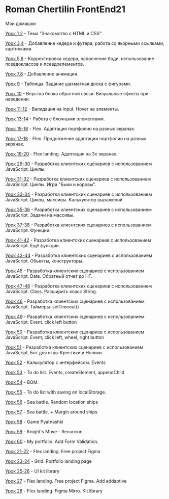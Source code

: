 # Roman Chertilin FrontEnd21
Мои домашки

[Урок 1,2](https://romb52.github.io/DZ_1-2/) - Тема "Знакомство с HTML и CSS"

[Урок 3,4](https://romb52.github.io/DZ_3-4/) - Добавление хедера и футера, работа со якорными ссылками, картинками.

[Урок 5,6](https://romb52.github.io/DZ_5-6/) - Корректировка хедера, наполнение боди, использование псевдоклассов и псевдоєлементов.

[Урок 7.8](https://romb52.github.io/DZ_7-8/) - Добавление анимации.

[Урок 9](https://romb52.github.io/DZ_9_chess/) - Таблицы. Задание шахматная доска с фигурами.

[Урок 10](https://romb52.github.io/DZ_10_form/) - Верстка блока обратной связи. Визуальные эфекты при наведении.

[Урок 11-12](https://romb52.github.io/DZ_11-12/) - Валидация на input. Hover на элементы.

[Урок 13-14](https://romb52.github.io/DZ_13-14/) - Работа с блочными элементами.

[Урок 15-16](https://romb52.github.io/DZ_15-16_Flex/) - Flex. Адаптация портфолио на разных экранах.

[Урок 17-18](https://romb52.github.io/DZ_17-18_Flex) - Flex. Продолжение адаптации портфолио на разных экранах.

[Урок 19-20](https://romb52.github.io/DZ_FlexLanding/) - Flex landing. Адаптация на 3х экранах.

[Урок 29-30](https://romb52.github.io/DZ_29-30_JS/) - Разработка клиентских сценариев с использованием JavaScript. Циклы.

[Урок 31-32](https://romb52.github.io/DZ_31-32_JS/) - Разработка клиентских сценариев с использованием JavaScript. Циклы. Игра "Быки и коровы".

[Урок 33-34](https://romb52.github.io/DZ_33_34_JS/) - Разработка клиентских сценариев с использованием JavaScript. Циклы, массивы. Калькулятор выражений.

[Урок 35-36](https://romb52.github.io/DZ_JS_Array/) - Разработка клиентских сценариев с использованием JavaScript. Задачи на массивы. 

[Урок 37-38](https://romb52.github.io/DZ_JS_Calculator/) - Разработка клиентских сценариев с использованием JavaScript. Функции. 

[Урок 41-42](https://romb52.github.io/DZ_JS_Function/) - Разработка клиентских сценариев с использованием JavaScript. Ещё функции. 

[Урок 43-44](https://romb52.github.io/DZ_JS_Object/) - Разработка клиентских сценариев с использованием JavaScript. Обьекты, конструкторы. 

[Урок 45](https://romb52.github.io/DZ_JS_Object_Date/) - Разработка клиентских сценариев с использованием JavaScript. Date. Обратный отчет до НГ. 

[Урок 47-48](https://romb52.github.io/DZ_JS_Class/) - Разработка клиентских сценариев с использованием JavaScript. Class. Расширить класс String. 

[Урок 46](https://romb52.github.io/DZ_JS_Object_Hamlet/) - Разработка клиентских сценариев с использованием JavaScript. Таймеры. setTimeout()

[Урок 49](https://romb52.github.io/DZ_Event_clickToMoveOneDiv/) - Разработка клиентских сценариев с использованием JavaScript. Event. click left button

[Урок 50](https://romb52.github.io/DZ_Event_clickToMoveThreeDiv/) - Разработка клиентских сценариев с использованием JavaScript. Event; click left, wheel, right  button

[Урок 51](https://romb52.github.io/DZ_JS_tic-tac-toe/krectNull.html) - Разработка клиентских сценариев с использованием JavaScript. Бот для игры Крестики и Нолики

[Урок 52](https://romb52.github.io/DZ_JS_Calculator/) - Калькулятор с интерфейсом. Events

[Урок 53](https://romb52.github.io/DZ_JS_ToDoList/) - To do list. Events, createElement, appendChild

[Урок 54](https://romb52.github.io/DZ_JS_BOM/) - BOM.

[Урок 55](https://romb52.github.io/DZ_JS_ToDoListLocalStorage/) - To do list with saving on localStorage.

[Урок 56](https://romb52.github.io/DZ_JS_seaBattleRandomShips/) - Sea battle. Random location ships

[Урок 57](https://romb52.github.io/DZ_JS_seaBattleRandomShipsMargin/) - Sea battle. + Margin around ships

[Урок 58](https://romb52.github.io/DZ_JS_Pyatnashki/) - Game Pyatnashki

[Урок 59](https://romb52.github.io/DZ_JS_KnightMove/) - Knight's Move - Recurcion

[Урок 60](https://romb52.github.io/DZ_JS_FormValidation/) - My portfolio. Add Form Validation.

[Урок 21-22](https://romb52.github.io/DZ_ProjectFigma_flex_landing/) - Flex landing. Free project Figma

[Урок 23-24](https://romb52.github.io/DZ_PortfolioLandingCSSGrid/) - Grid. Portfolio landing page

[Урок 25-26](https://romb52.github.io/DZ_UIkitLibrary/) - UI kit library

[Урок 27](https://romb52.github.io/DZ_ProjectFigma_flex_landing_adaptive/) - Flex landing. Free project Figma. Add addaptive

[Урок 28](https://romb52.github.io/DZ_UIkitLibrary_Mirro_landing/) - Flex landing. Figma Mirro. Kit library

